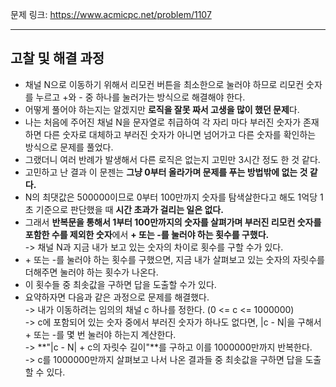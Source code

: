 문제 링크: https://www.acmicpc.net/problem/1107
- - -
## 고찰 및 해결 과정
- 채널 N으로 이동하기 위해서 리모컨 버튼을 최소한으로 눌러야 하므로 리모컨 숫자를 누르고 +와 - 중 하나를 눌러가는 방식으로 해결해야 한다.  
- 어떻게 풀어야 하는지는 알겠지만 **로직을 잘못 짜서 고생을 많이 했던 문제**다.  
- 나는 처음에 주어진 채널 N을 문자열로 취급하여 각 자리 마다 부러진 숫자가 존재하면 다른 숫자로 대체하고 부러진 숫자가 아니면 넘어가고 다른 숫자를 확인하는 방식으로 문제를 풀었다.  
- 그랬더니 여러 반례가 발생해서 다른 로직은 없는지 고민만 3시간 정도 한 것 같다.  
- 고민하고 난 결과 이 문젠는 **그냥 0부터 올라가며 문제를 푸는 방법밖에 없는 것 같다.** 
- N의 최댓값은 500000이므로 0부터 100만까지 숫자를 탐색살한다고 해도 1억당 1초 기준으로 판단했을 때 **시간 초과가 걸리는 일은 없다.**  
- 그래서 **반복문을 통해서 1부터 100만까지의 숫자를 살펴가며 부러진 리모컨 숫자를 포함한 수를 제외한 숫자**에서 **+ 또는 -를 눌러야 하는 횟수를 구했다.**  
  -> 채널 N과 지금 내가 보고 있는 숫자의 차이로 횟수를 구할 수가 있다.  
- \+ 또는 -를 눌러야 하는 횟수를 구했으면, 지금 내가 살펴보고 있는 숫자의 자릿수를 더해주면 눌러야 하는 횟수가 나온다.  
- 이 횟수들 중 최솟값을 구하면 답을 도출할 수가 있다.  
- 요약하자면 다음과 같은 과정으로 문제를 해결했다.  
  -> 내가 이동하려는 임의의 채널 c 하나를 정한다. (0 <= c <= 1000000)  
  -> c에 포함되어 있는 숫자 중에서 부러진 숫자가 하나도 없다면, |c - N|을 구해서 + 또는 -를 몇 번 눌러야 하는지 계산한다.  
  -> **"|c - N| + c의 자릿수 길이"**를 구하고 이를 1000000만까지 반복한다.  
  -> c를 1000000만까지 살펴보고 나서 나온 결과들 중 최솟값을 구하면 답을 도출할 수 있다.  
  